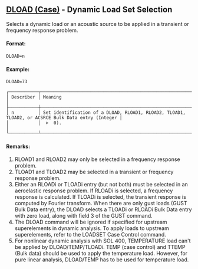 ## [DLOAD (Case)](https://help.hexagonmi.com/bundle/MSC_Nastran_2022.4/page/Nastran_Combined_Book/qrg/casecontrol4a/TOC.DLOAD.Case.xhtml) - Dynamic Load Set Selection

Selects a dynamic load or an acoustic source to be applied in a transient or frequency response problem.

#### Format:

```nastran
DLOAD=n
```

#### Example:

```nastran
DLOAD=73
```

```text
┌───────────┬───────────────────────────────────────────────────────────────────────────────────────────────────┐
│ Describer │ Meaning                                                                                           │
├───────────┼───────────────────────────────────────────────────────────────────────────────────────────────────┤
│ n         │ Set identification of a DLOAD, RLOAD1, RLOAD2, TLOAD1, TLOAD2, or ACSRCE Bulk Data entry (Integer │
│           │  >  0).                                                                                           │
└───────────┴───────────────────────────────────────────────────────────────────────────────────────────────────┘
```

#### Remarks:

1. RLOAD1 and RLOAD2 may only be selected in a frequency response problem.
2. TLOAD1 and TLOAD2 may be selected in a transient or frequency response problem.
3. Either an RLOADi or TLOADi entry (but not both) must be selected in an aeroelastic response problem. If RLOADi is selected, a frequency response is calculated. If TLOADi is selected, the transient response is computed by Fourier transform. When there are only gust loads (GUST Bulk Data entry), the DLOAD selects a TLOADi or RLOADi Bulk Data entry with zero load, along with field 3 of the GUST command.
4. The DLOAD command will be ignored if specified for upstream superelements in dynamic analysis. To apply loads to upstream superelements, refer to the LOADSET Case Control command.
5. For nonlinear dynamic analysis with SOL 400, TEMPERATURE load can't be applied by DLOAD/TEMP/TLOADi. TEMP (case control) and TTEMP (Bulk data) should be used to apply the temperature load. However, for pure linear analysis, DLOAD/TEMP has to be used for temperature load.

